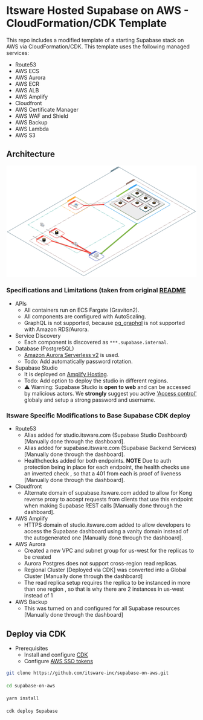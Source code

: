 # Itsware Hosted Supabase on AWS - CloudFormation/CDK Template

This repo includes a modified template of a starting Supabase stack on AWS via CloudFormation/CDK. This template uses the following managed services:
- Route53 
- AWS ECS
- AWS Aurora
- AWS ECR
- AWS ALB
- AWS Amplify
- Cloudfront
- AWS Certificate Manager
- AWS WAF and Shield
- AWS Backup
- AWS Lambda
- AWS S3

## Architecture

![architecture-diagram](./docs/images/itsware-architecture-diagram.png)

### Specifications and Limitations (taken from original [README](./README_Community_Supabase.md)

- APIs
  - All containers run on ECS Fargate (Graviton2).
  - All components are configured with AutoScaling.
  - GraphQL is not supported, because [pg_graphql](https://github.com/supabase/pg_graphql) is not supported with Amazon RDS/Aurora.
- Service Discovery
  - Each component is discovered as `***.supabase.internal`.
- Database (PostgreSQL)
  - [Amazon Aurora Serverless v2](https://aws.amazon.com/rds/aurora/serverless/) is used.
  - Todo: Add automatically password rotation.
- Supabase Studio
  - It is deployed on [Amplify Hosting](https://aws.amazon.com/amplify/hosting/).
  - Todo: Add option to deploy the studio in different regions.
  - ⚠️ Warning: Supabase Studio is **open to web** and can be accessed by malicious actors. We **strongly** suggest you active ['Access control'](https://docs.aws.amazon.com/amplify/latest/userguide/access-control.html) globaly and setup a strong password and username.


### Itsware Specific Modifications to Base Supabase CDK deploy

- Route53
  - Alias added for studio.itsware.com (Supabase Studio Dashboard) [Manually done through the dashboard].
  - Alias added for supabase.itsware.com (Supabase Backend Services) [Manually done through the dashboard].
  - Healthchecks added for both endpoints. **NOTE** Due to auth protection being in place for each endpoint, the health checks use an inverted check , so that a 401 from each is proof of liveness [Manually done through the dashboard].
- Cloudfront
  - Alternate domain of supabase.itsware.com added to allow for Kong reverse proxy to accept requests from clients that use this endpoint when making Supabase REST calls [Manually done through the dashboard].
- AWS Amplify
  - HTTPS domain of studio.itsware.com added to allow developers to access the Supabase dashboard using a vanity domain instead of the autogenerated one [Manually done through the dashboard].
- AWS Aurora
  - Created a new VPC and subnet group for us-west for the replicas to be created
  - Aurora Postgres does not support cross-region read replicas.
  - Regional Cluster [Deployed via CDK] was converted into a Global Cluster [Manually done through the dashboard]
  - The read replica setup requires the replica to be instanced in more than one region , so that is why there are 2 instances in us-west instead of 1
- AWS Backup
  - This was turned on and configured for all Supabase resources [Manually done through the dashboard]

## Deploy via CDK

- Prerequisites
  - Install and configure [CDK](https://docs.aws.amazon.com/cdk/v2/guide/getting_started.html)
  - Configure [AWS SSO tokens](https://docs.aws.amazon.com/cli/latest/userguide/sso-configure-profile-token.html)

```bash
git clone https://github.com/itsware-inc/supabase-on-aws.git

cd supabase-on-aws

yarn install

cdk deploy Supabase
```
